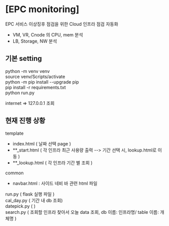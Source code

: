 # [EPC monitoring]
EPC 서비스 이상징후 점검을 위한 Cloud 인프라 점검 자동화  

- VM, VR, Cnode 의 CPU, mem 분석   
- LB, Storage, NW 분석  

## 기본 setting 


python -m venv venv  
source venv/Scripts/activate  
python -m pip install --upgrade pip  
pip install -r requirements.txt  
python run.py  

internet => 127.0.0.1 조회 

## 현재 진행 상황 

template  
- index.html ( 날짜 선택 page )  
- **_start.html ( 각 인프라 최근 사용량 출력 --> 기간 선택 시, lookup.html로 이동 )  
- **_lookup.html ( 각 인프라 기간 별 조회 )  

common  
- navbar.html  : 사이드 네비 바 관련 html 파일    

run.py  ( flask 실행 파일 )   
cal_day.py ( 기간 내 db 조회)   
datepick.py (  )   
search.py  ( 조회할 인프라 찾아서 오늘 data 조회, db 이름: 인프라명/ table 이름: 개체명 )